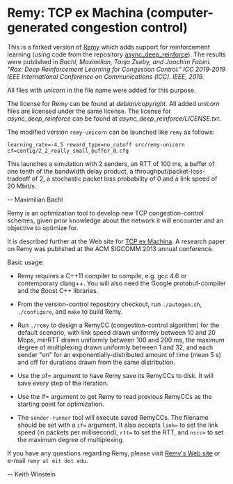 Remy: TCP ex Machina (computer-generated congestion control)
============================================================

This is a forked version of [Remy](https://github.com/tcpexmachina/remy) 
which adds support for reinforcement learning 
(using code from the repository [async_deep_reinforce](https://github.com/miyosuda/async_deep_reinforce)). 
The results were published in *Bachl, Maximilian, Tanja Zseby, and Joachim Fabini. "Rax: Deep Reinforcement Learning for Congestion Control." ICC 2019-2019 IEEE International Conference on Communications (ICC). IEEE, 2019.*

All files with *unicorn* in the file name were added for this purpose.

The license for Remy can be found at *debian/copyright*. All added *unicorn* files are licensed under the same license. 
The license for *async_deep_reinforce* can be found at *async_deep_reinforce/LICENSE.txt*.

The modified version `remy-unicorn` can be launched like `remy` as follows:

    learning_rate=-4.5 reward_type=no_cutoff src/remy-unicorn cf=config/2_2_really_small_buffer_0.cfg
    
This launches a simulation with 2 senders, an RTT of 100 ms, a buffer of one tenth of the bandwidth delay product, a throughput/packet-loss-tradeoff of 2, a stochastic packet loss probability of 0 and a link speed of 20 Mbit/s. 

-- Maximilian Bachl

Remy is an optimization tool to develop new TCP congestion-control
schemes, given prior knowledge about the network it will encounter
and an objective to optimize for.

It is described further at the Web site for [TCP ex
Machina](http://web.mit.edu/remy). A research paper on Remy was
published at the ACM SIGCOMM 2013 annual conference.

Basic usage:

* Remy requires a C++11 compiler to compile, e.g. gcc 4.6 or
  contemporary clang++. You will also need the Google
  protobuf-compiler and the Boost C++ libraries.

* From the version-control repository checkout, run `./autogen.sh`,
  `./configure`, and `make` to build Remy.

* Run `./remy` to design a RemyCC (congestion-control algorithm) for
  the default scenario, with link speed drawn uniformly between 10 and
  20 Mbps, minRTT drawn uniformly between 100 and 200 ms, the maximum
  degree of multiplexing drawn uniformly between 1 and 32, and each
  sender "on" for an exponentially-distributed amount of time (mean 5
  s) and off for durations drawn from the same distribution.

* Use the of= argument to have Remy save its RemyCCs to disk. It will
  save every step of the iteration.

* Use the if= argument to get Remy to read previous RemyCCs as the
  starting point for optimization.

* The `sender-runner` tool will execute saved RemyCCs. The filename
  should be set with a `if=` argument. It also accepts `link=` to set
  the link speed (in packets per millisecond), `rtt=` to set the RTT,
  and `nsrc=` to set the maximum degree of multiplexing.

If you have any questions regarding Remy, please visit [Remy's Web
site](http://web.mit.edu/remy) or e-mail `remy at mit dot edu`.

-- Keith Winstein
